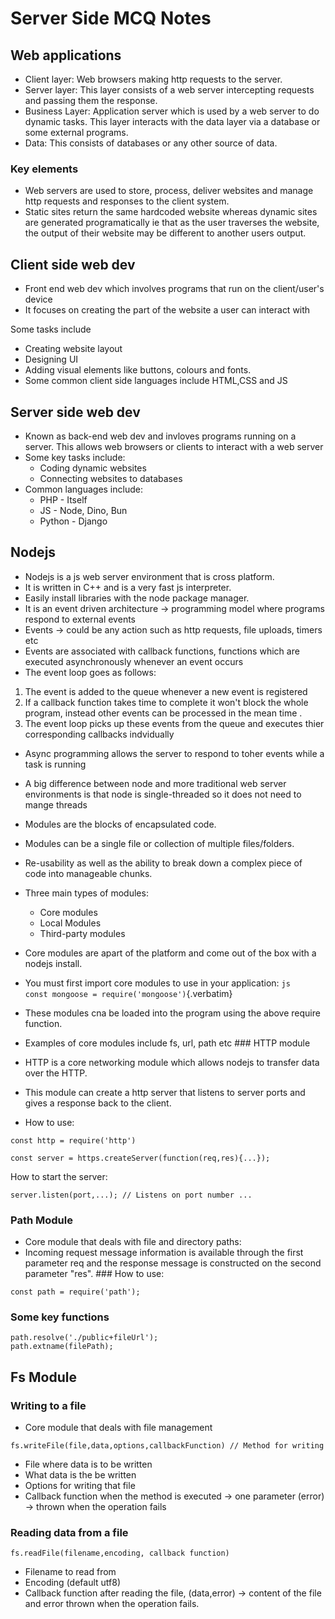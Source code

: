 # Server Side MCQ Notes

## Web applications

- Client layer: Web browsers making http requests to the server.
- Server layer: This layer consists of a web server intercepting
  requests and passing them the response.
- Business Layer: Application server which is used by a web server to do
  dynamic tasks. This layer interacts with the data layer via a database
  or some external programs.
- Data: This consists of databases or any other source of data.

### Key elements

- Web servers are used to store, process, deliver websites and manage
  http requests and responses to the client system.
- Static sites return the same hardcoded website whereas dynamic sites
  are generated programatically ie that as the user traverses the
  website, the output of their website may be different to another users
  output.

## Client side web dev

- Front end web dev which involves programs that run on the
  client/user\'s device
- It focuses on creating the part of the website a user can interact
  with

Some tasks include

- Creating website layout
- Designing UI
- Adding visual elements like buttons, colours and fonts.
- Some common client side languages include HTML,CSS and JS

## Server side web dev

- Known as back-end web dev and invloves programs running on a server.
  This allows web browsers or clients to interact with a web server
- Some key tasks include:
  - Coding dynamic websites
  - Connecting websites to databases
- Common languages include:
  - PHP - Itself
  - JS - Node, Dino, Bun
  - Python - Django

## Nodejs

- Nodejs is a js web server environment that is cross platform.
- It is written in C++ and is a very fast js interpreter.
- Easily install libraries with the node package manager.
- It is an event driven architecture -\> programming model where
  programs respond to external events
- Events -\> could be any action such as http requests, file uploads,
  timers etc
- Events are associated with callback functions, functions which are
  executed asynchronously whenever an event occurs
- The event loop goes as follows:

1.  The event is added to the queue whenever a new event is registered
2.  If a callback function takes time to complete it won\'t block the
    whole program, instead other events can be processed in the mean
    time .
3.  The event loop picks up these events from the queue and executes
    thier corresponding callbacks indvidually

- Async programming allows the server to respond to toher events while a
  task is running

- A big difference between node and more traditional web server
  environments is that node is single-threaded so it does not need to
  mange threads

- Modules are the blocks of encapsulated code.

- Modules can be a single file or collection of multiple files/folders.

- Re-usability as well as the ability to break down a complex piece of
  code into manageable chunks.

- Three main types of modules:

  - Core modules
  - Local Modules
  - Third-party modules

- Core modules are apart of the platform and come out of the box with a
  nodejs install.

- You must first import core modules to use in your application:
  `js      const mongoose = require('mongoose')`{.verbatim}

- These modules cna be loaded into the program using the above require
  function.

- Examples of core modules include fs, url, path etc \### HTTP module

- HTTP is a core networking module which allows nodejs to transfer data
  over the HTTP.

- This module can create a http server that listens to server ports and
  gives a response back to the client.

- How to use:

``` {.javascript org-language="js"}
const http = require('http')

const server = https.createServer(function(req,res){...});
```

How to start the server:

``` {.javascript org-language="js"}
server.listen(port,...); // Listens on port number ...
```

### Path Module

- Core module that deals with file and directory paths:
- Incoming request message information is available through the first
  parameter req and the response message is constructed on the second
  parameter \"res\". \### How to use:

``` {.javascript org-language="js"}
const path = require('path');
```

### Some key functions

``` {.javascript org-language="js"}
path.resolve('./public+fileUrl');
path.extname(filePath);
```

## Fs Module

### Writing to a file

- Core module that deals with file management

``` {.javascript org-language="js"}
fs.writeFile(file,data,options,callbackFunction) // Method for writing
```

- File where data is to be written
- What data is the be written
- Options for writing that file
- Callback function when the method is executed -\> one parameter
  (error) -\> thrown when the operation fails

### Reading data from a file

``` {.javascript org-language="js"}
fs.readFile(filename,encoding, callback function)
```

- Filename to read from
- Encoding (default utf8)
- Callback function after reading the file, (data,error) -\> content of
  the file and error thrown when the operation fails.

# 
